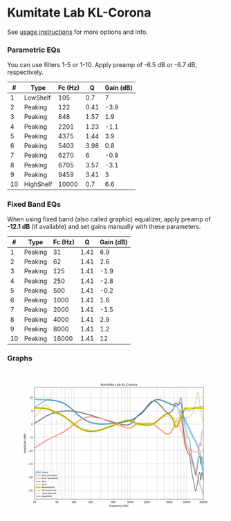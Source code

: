 # Kumitate Lab KL-Corona
See [usage instructions](https://github.com/jaakkopasanen/AutoEq#usage) for more options and info.

### Parametric EQs
You can use filters 1-5 or 1-10. Apply preamp of -6.5 dB or -6.7 dB, respectively.

|   # | Type      |   Fc (Hz) |    Q |   Gain (dB) |
|-----|-----------|-----------|------|-------------|
|   1 | LowShelf  |       105 | 0.7  |         7   |
|   2 | Peaking   |       122 | 0.41 |        -3.9 |
|   3 | Peaking   |       848 | 1.57 |         1.9 |
|   4 | Peaking   |      2201 | 1.23 |        -1.1 |
|   5 | Peaking   |      4375 | 1.44 |         3.9 |
|   6 | Peaking   |      5403 | 3.98 |         0.8 |
|   7 | Peaking   |      6270 | 6    |        -0.8 |
|   8 | Peaking   |      6705 | 3.57 |        -3.1 |
|   9 | Peaking   |      9459 | 3.41 |         3   |
|  10 | HighShelf |     10000 | 0.7  |         6.6 |

### Fixed Band EQs
When using fixed band (also called graphic) equalizer, apply preamp of **-12.1 dB** (if available) and set gains manually with these parameters.

|   # | Type    |   Fc (Hz) |    Q |   Gain (dB) |
|-----|---------|-----------|------|-------------|
|   1 | Peaking |        31 | 1.41 |         6.9 |
|   2 | Peaking |        62 | 1.41 |         2.6 |
|   3 | Peaking |       125 | 1.41 |        -1.9 |
|   4 | Peaking |       250 | 1.41 |        -2.8 |
|   5 | Peaking |       500 | 1.41 |        -0.2 |
|   6 | Peaking |      1000 | 1.41 |         1.6 |
|   7 | Peaking |      2000 | 1.41 |        -1.5 |
|   8 | Peaking |      4000 | 1.41 |         2.9 |
|   9 | Peaking |      8000 | 1.41 |         1.2 |
|  10 | Peaking |     16000 | 1.41 |        12   |

### Graphs
![](./Kumitate%20Lab%20KL-Corona.png)
